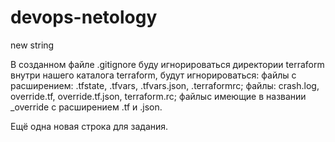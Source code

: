 # devops-netology
new string

В созданном файле .gitignore буду игнорироваться директории terraform внутри нашего каталога 
terraform, будут игнорироваться:
файлы с расширением: .tfstate, .tfvars, .tfvars.json, .terraformrc;
файлы: crash.log, override.tf, override.tf.json, terraform.rc;
файлыс имеющие в названии _override с расширением .tf и .json.

Ещё одна новая строка для задания.
 
